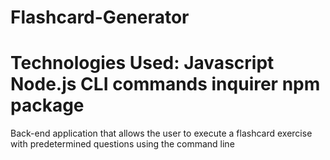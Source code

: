 # Flashcard-Generator

Technologies Used:
Javascript
Node.js
CLI commands
inquirer npm package
=======
Back-end application that allows the user to execute a flashcard exercise with predetermined questions using the command line

